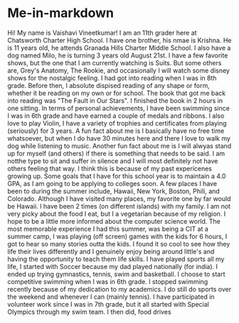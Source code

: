 # Me-in-markdown

Hi! My name is Vaishavi Vineetkumar! I am an 11th grader here at Chatsworth Charter High School. I have one brother, his nmae is Krishna. He is 11 years old, he attends Granada Hills Charter Middle School. I also have a dog named Milo, he is turning 3 years old August 21st. I have a few favorite shows, but the one that I am currently watching is Suits. But some others are, Grey's Anatomy, The Rookie, and occasionally I will watch some disney shows for the nostalgic feeling. I had got into reading when I was in 8th grade. Before then, I absolute dispised reading of any shape or form, whether it be reading on my own or for school. The book that got me back into reading was "The Fault in Our Stars". I finished the book in 2 hours in one sitting. In terms of personal achievements, I have been swimming since I was in 6th grade and have earned a couple of medals and ribbons. I also love to play Violin, I have a variety of trophies and certificates from playing (seriously) for 3 years. A fun fact about me is I basically have no free time whatsoever, but when I do have 30 minutes here and there I love to walk my dog while listening to music. Another fun fact about me is I will alwyas stand up for myself (and others) if there is something that needs to be said. I am notthe type to sit and suffer in silence and I will most definitely not have others feeling that way. I think this is because of my past expericenes growing up. Some goals that I have for this school year is to maintain a 4.0 GPA, as I am going to be applying to colleges soon. A few places I have been to during the summer include, Hawaii, New York, Boston, Phili, and Colorado. Although I have visited many places, my favorite one by far would be Hawaii. I have been 2 times (on different islands) with my family. I am not very picky about the food I eat, but I a vegetarian because of my religion. I hope to be a little more informed about the computer science world. The most memorable experience I had this summer, was being a CIT at a summer camp, I was playing (off screen) games with the kids for 6 hours, I got to hear so many stories outta the kids. I found it so cool to see how they life their lives differently and I genuinely enjoy being around little's and having the opportunity to teach them life skills. I have played sports all my life, I started with Soccer because my dad played nationally (for india). I ended up trying gymnastics, tennis, swim and basketball. I choose to start competitive swimming when I was in 6th grade. I stopped swimming recently because of my dedication to my academics. I do still do sports over the weekend and whenever I can (mainly tennis). I have participated in volunteer work since I was in 7th grade, but it all started with Special Olympics through my swim team. I then did, food drives
